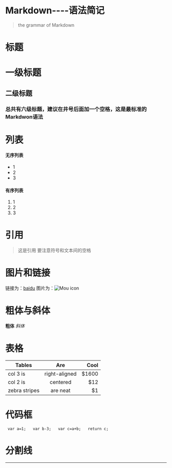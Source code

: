 # Markdown----语法简记
> the grammar of Markdown 

# 标题
# 一级标题  
## 二级标题  
### 总共有六级标题，建议在井号后面加一个空格，这是最标准的Markdwon语法  

# 列表
####  无序列表  
* 1
* 2
* 3
#### 有序列表
1. 1
2. 2
3. 3

# 引用
> 这是引用
要注意符号和文本间的空格

# 图片和链接
链接为：[baidu](http://baidu.com)
图片为：![Mou icon](http://mouapp.com/Mou_128.png)

# 粗体与斜体
**粗体**
*斜体*

# 表格
| Tables        | Are           | Cool  |
| ------------- |:-------------:| -----:|
| col 3 is      | right-aligned | $1600 |
| col 2 is      | centered      |   $12 |
| zebra stripes | are neat      |    $1 |

# 代码框
` var a=1;  
  var b-3;  
  var c=a+b;  
  return c;`
  
# 分割线
***

